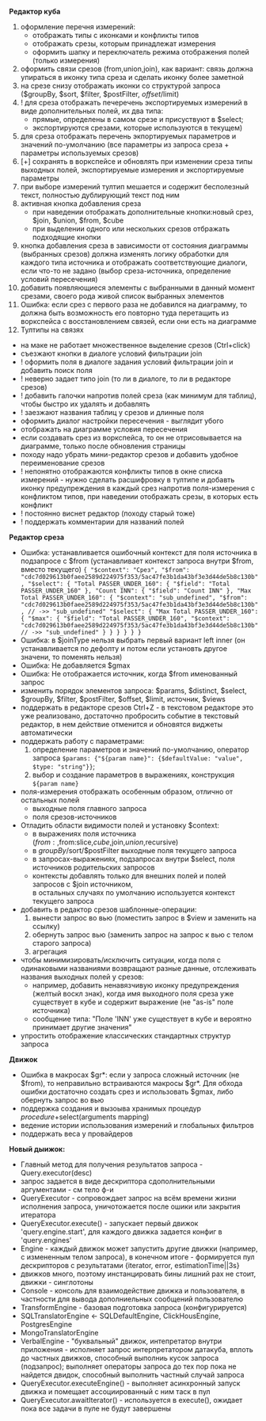
**Редактор куба**
1. оформление перечня измерений:
    - отображать типы с иконками и конфликты типов
    - отображать срезы, которым принадлежат измерения
    - оформить шапку и переключатель режима отображения полей (только измерения)
2. оформить связи срезов (from,union,join), как вариант: связь должна упираться в иконку типа среза и сделать иконку более заметной     
3. на срезе снизу отображать иконки со структурой запроса ($groupBy, $sort, $filter, $postFilter, $offset/$limit)
4. ! для среза отображать печеречень экспортируемых измерений в виде дополнительных полей, их два типа: 
    - прямые, определены в самом срезе и присуствуют в $select;
    - экспортируются срезами, которые используются в текущем)
5. для среза отображать перечень экпортируемых параметров и значений по-умолчанию (все параметры из запроса среза + параметры используемых срезов)
6. [+] сохранять в воркспейсе и обновлять при изменении среза типы выходных полей, экспортируемые измерения и экспортируемые параметры
7. при выборе измерений тултип мешается и содержит бесполезный текст, полностью дублирующий текст под ним
8. активная кнопка добавления среза 
    - при наведении отображать дополнительные кнопки:новый срез, $join, $union, $from, $cube
    - при выделении одного или нескольких срезов отбражать подходящие кнопки
9. кнопка добавления среза в зависимости от состояния диаграммы (выбранных срезов) должна изменять логику обработки для каждого типа источника и отображать соответствующие диалоги, если что-то не задано (выбор среза-источника, определение условий пересечения)
10. добавить появляющиеся элементы с выбранными в данный момент срезами, своего рода живой список выбранных элементов
11. Ошибка: если срез с первого раза не добавился на диаграмму, то должна быть возможность его повторно туда перетащить из воркспейса с восстановлением связей, если они есть на диаграмме    
13. Тултипы на связях 

- на маке не работает множественное выделение срезов (Ctrl+click)
- съезжают кнопки в диалоге условий фильтрации join
- ! оформить поля в диалоге задания условий фильтрации join и добавить поиск поля
- ! неверно задает типо join (то ли в диалоге, то ли в редакторе срезов)
- ! добавить галочки напротив полей среза (как минимум для таблиц), чтобы быстро их удалять и добавлять
- ! заезжают названия таблиц у срезов и длинные поля
- оформить диалог настройки пересечения - выглядит убого
- отображать на диаграмме условия пересечения
- если создавать срез из воркспейса, то он не отрисовывается на диаграмме, только после обновления страницы
- походу надо убрать мини-редактор срезов и добавить удобное переименование срезов
- ! непонятно отображаются конфликты типов в окне списка измерений - нужно сделать расшифровку в тултипе и добавть иконку предупреждения в каждый срез напротив поля-измерения с конфликтом типов, при наведении отображать срезы, в которых есть конфликт
- ! постоянно виснет редактор (походу старый тоже)
- ! поддержать комментарии для названий полей

**Редактор среза**
- Ошибка: устанавливается ошибочный контекст для поля источника в подзапросе с $from (устанавливает контекст запроса внутри $from, вместо текущего)
      `{
        "$context": "Срез",
        "$from": "cdc7d029613b0faee2589d224975f353/5ac47fe3b1da43bf3e3d44de5b8c130b",
        "$select": {
          "Total PASSER_UNDER_160": {
            "$field": "Total PASSER_UNDER_160"
          },
          "Count INN": {
            "$field": "Count INN"
          },
          "Max Total PASSER_UNDER_160": {
            "$context": "sub_undefined",
            "$from": "cdc7d029613b0faee2589d224975f353/5ac47fe3b1da43bf3e3d44de5b8c130b", // ->> "sub_undefined"
            "$select": {
              "Max Total PASSER_UNDER_160": {
                "$max": {
                  "$field": "Total PASSER_UNDER_160",
                  "$context": "cdc7d029613b0faee2589d224975f353/5ac47fe3b1da43bf3e3d44de5b8c130b" // ->> "sub_undefined"
                }
              }
            }
          }
        }
      }`
- Ошибка: в $joinType нельзя выбрать первый вариант left inner (он устанавливается по дефолту и потом если установть другое значени, то поменять нельзя)
- Ошибка: Не добавляется $gmax
- Ошибка: Не отображается источник,  когда $from именованный запрос
- изменить порядок элементов запроса: $params, $distinct, $select, $groupBy, $filter, $postFilter, $offset, $limit, источник, $views
- поддержать в редакторе срезов Ctrl+Z - в текстовом редакторе это уже реализовано,
достаточно пробросить событие в текстовый редактор, в нем действие отменится и обновятся виджеты автоматически
- поддержать работу с параметрами: 
    1) определение параметров и значений по-умолчанию, оператор запроса `$params: {"${param name}": {$defaultValue: "value", $type: "string"}}`; 
    2) выбор и создание параметров в выражениях, конструкция `${param name}`
- поля-измерения отображать особенным образом, отлично от остальных полей
    - выходные поля главного запроса
    - поля срезов-источников
- Отладить области видимости полей и установку $context:
    - в выражениях поля источника ($from:{},$from:slice,$cube,$join,$union,$recursive)
    - в $groupBy/$sort/$postFilter выходные поля текущего запроса
    - в запросах-выражениях, подзапросах внутри $select, поля источников родительских запросов
    - контексты добавлять только для внешних полей и полей запросов с $join источником,  
    в остальных случаях по умолчанию используется контекст текущего запроса
- добавить в редактор срезов шаблонные-операции:
    1) вынести запрос во вью (поместить запрос в $view и заменить на ссылку)
    2) обернуть запрос вью (заменить запрос на запрос к вью с телом старого запроса)
    3) агрегация 
- чтобы минимизировать/исключить ситуации, когда поля с одинаковыми названиями возвращают разные данные, 
отслеживать названия выходных полей у срезов: 
    - например, добавить ненавязчивую иконку предупреждения (желтый воскл знак), когда
    имя выходного поля среза уже существует в кубе и содержит выражение (не "as-is" поле источника)
    - сообщение типа: "Поле 'INN' уже существует в кубе и вероятно принимает другие значения"     
- упростить отображение классических стандартных структур запроса



      
 **Движок**
- Ошибка в макросах $gr*: если у запроса сложный источник (не $from), то неправильно встраиваются макросы $gr*.
Для обхода ошибки достаточно создать срез и использовать $gmax, либо обернуть запрос во вью
- поддержка создания и вызоыва хранимых процедур $procedure+$select(arguments mapping)
- ведение истории использования измерений и глобальных фильтров
- поддержать веса у провайдеров




**Новый дыижок:**
- Главный метод для получения результатов запроса  - Query.executor(desc)
- запрос задается в виде дескриптора сдополнительными аргументами - см тело ф-и
- QueryExecutor - сопровождает запрос на всём времени жизни исполнения запроса, уничотожается после ошики или закрытия итератора
- QueryExecutor.execute() - запускает первый движок 'query.engine.start', для каждого движка задается конфиг в 'query.engines' 
- Engine - каждый движок может запустить другие движки (например, с измененным телом запроса), в конечном итоге - формируется пул дескрипторов с результатами {iterator, error, estimationTime||3s}    
- движков много, поэтому инстанцировать бины лишний рах не стоит, движки - синглотоны
- Console - консоль для взаимодействие движка и пользователя, в частности для вывода дополниельных сообщений пользователю 
- TransformEngine - базовая подготовка запроса (конфигурируется)
- SQLTranslatorEngine <- SQLDefaultEngine, ClickHousEngine, PostgresEngine
- MongoTranslatorEngine
- VerbalEngine - "буквальный" движок, интепретатор внутри приложения - исполняет запрос интерпретатором датакуба, вплоть до частных движков, способный выполниь кусок запроса (подзапрос); выполняет операторы запроса до тех пор пока не найдется двидок, способный выполнить частный случай запроса
- QueryExecutor.executeEngine() - выполняет асинхронный запуск движка и помещает ассоциированный с ним таск в пул
- QueryExecutor.awaitIterator() - используется в execute(), ожидает пока все задачи в пуле не будут завершены


